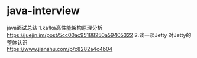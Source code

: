 # java-interview
java面试总结
1.kafka高性能架构原理分析  
https://juejin.im/post/5cc00ac95188250a59405322
2.谈一谈Jetty 对Jetty的整体认识  
https://www.jianshu.com/p/c8282a4c4b04
